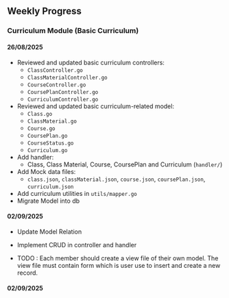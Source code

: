 ## Weekly Progress 

### Curriculum Module (Basic Curriculum)

#### 26/08/2025

- Reviewed and updated basic curriculum controllers:
	- `ClassController.go`
	- `ClassMaterialController.go`
	- `CourseController.go`
	- `CoursePlanController.go`
	- `CurriculumController.go`
- Reviewed and updated basic curriculum-related model:
	- `Class.go`
	- `ClassMaterial.go`
	- `Course.go`
	- `CoursePlan.go`
	- `CourseStatus.go`
	- `Curriculum.go`
- Add handler:
	- Class, Class Material, Course, CoursePlan and Curriculum (`handler/`)
- Add Mock data files:
	- `class.json`, `classMaterial.json`, `course.json`, `coursePlan.json`, `curriculum.json`
- Add curriculum utilities in `utils/mapper.go`
- Migrate Model into db

#### 02/09/2025

- Update Model Relation
- Implement CRUD in controller and handler

- TODO : Each member should create a view file of their own model. The view file must contain form which is user use to insert and create a new record.

#### 02/09/2025